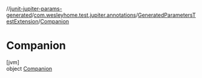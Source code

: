 //[junit-jupiter-params-generated](../../../../index.md)/[com.wesleyhome.test.jupiter.annotations](../../index.md)/[GeneratedParametersTestExtension](../index.md)/[Companion](index.md)

# Companion

[jvm]\
object [Companion](index.md)

